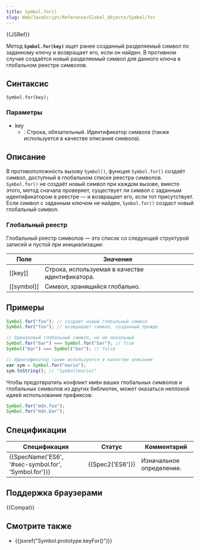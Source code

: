 ```yaml
---
title: Symbol.for()
slug: Web/JavaScript/Reference/Global_Objects/Symbol/for
---
```


{{JSRef}}

Метод **`Symbol.for(key)`** ищет ранее созданный разделяемый символ по заданному ключу и возвращает его, если он найден. В противном случае создаётся новый разделяемый символ для данного ключа в глобальном реестре символов.

## Синтаксис

```
Symbol.for(key);
```

### Параметры

- key
  - : Строка, обязательный. Идентификатор символа (также используется в качестве описания символа).

## Описание

В противоположность вызову `Symbol()`, функция `Symbol.for()` создаёт символ, доступный в глобальном списке реестра символов. `Symbol.for()` не создаёт новый символ при каждом вызове, вместо этого, метод сначала проверяет, существует ли символ с заданным идентификатором в реестре — и возвращает его, если тот присутствует. Если символ с заданным ключом не найден, `Symbol.for()` создаст новый глобальный символ.

### Глобальный реестр

Глобальный реестр символов — это список со следующей структурой записей и пустой при инициализации:

| Поле         | Значение                                        |
| ------------ | ----------------------------------------------- |
| \[\[key]]    | Строка, используемая в качестве идентификатора. |
| \[\[symbol]] | Символ, хранящийся глобально.                   |

## Примеры

```js
Symbol.for("foo"); // создаёт новый глобальный символ
Symbol.for("foo"); // возвращает символ, созданный прежде

// Одинаковый глобальный символ, но не локальный
Symbol.for("bar") === Symbol.for("bar"); // true
Symbol("bar") === Symbol("bar"); // false

// Идентификатор также используется в качестве описания
var sym = Symbol.for("mario");
sym.toString(); // "Symbol(mario)"
```

Чтобы предотвратить конфликт имён ваших глобальных символов и глобальных символов из других библиотек, может оказаться неплохой идеей использование префиксов:

```js
Symbol.for("mdn.foo");
Symbol.for("mdn.bar");
```

## Спецификации

| Спецификация                                         | Статус           | Комментарий              |
| ---------------------------------------------------- | ---------------- | ------------------------ |
| {{SpecName('ES6', '#sec-symbol.for', 'Symbol.for')}} | {{Spec2('ES6')}} | Изначальное определение. |

## Поддержка браузерами

{{Compat}}

## Смотрите также

- {{jsxref("Symbol.prototype.keyFor()")}}
